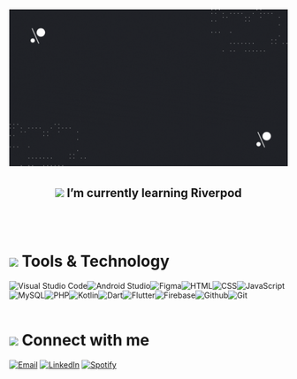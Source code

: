# ![Hello There, I am Nearwin a Mobile Developer](img/banner.gif)
## <p align="center"><img src="https://riverpod.dev/img/logo.png" width="24"> I’m currently learning **Riverpod**</p>

<br/>
<br/>

# <img src="https://img.icons8.com/fluency/26/null/programming.png"/> Tools & Technology
<img src="https://img.icons8.com/fluency/40/null/visual-studio-code-2019.png" title="Visual Studio Code"/><img src="https://img.icons8.com/fluency/40/null/android-studio--v3.png" title="Android Studio"/><img src="https://img.icons8.com/fluency/40/null/figma.png" title="Figma"/><img src="https://img.icons8.com/fluency/40/null/html-5.png" title="HTML"/><img src="https://img.icons8.com/fluency/40/null/css3.png" title="CSS"/><img src="https://img.icons8.com/fluency/40/null/javascript.png" title="JavaScript"/><img src="https://img.icons8.com/fluency/40/null/my-sql.png" title="MySQL"/><img src="https://img.icons8.com/fluency/40/null/php.png" title="PHP"/><img src="https://img.icons8.com/color/40/null/kotlin.png" title="Kotlin"/><img src="https://img.icons8.com/color/40/null/dart.png" title="Dart"/><img src="https://img.icons8.com/fluency/40/null/flutter.png" title="Flutter"/><img src="https://img.icons8.com/color/40/null/firebase.png" title="Firebase"/><img src="https://img.icons8.com/fluency/40/null/github.png" title="Github"/><img src="https://img.icons8.com/color/40/null/git.png" title="Git"/>
<br/>
<br/>

# <img src="https://img.icons8.com/fluency/26/null/filled-topic.png"/> Connect with me 
<a href="mailto: nearwin.c.garino@gmail.com"><img src="https://img.icons8.com/fluency/40/null/gmail-new.png" title="Email"/></a>
<a href="https://www.linkedin.com/in/nearwin-garino"><img src="https://img.icons8.com/fluency/40/null/linkedin.png" title="LinkedIn"/></a>
<a href="https://open.spotify.com/user/gnearwin"><img src="https://img.icons8.com/fluency/40/null/spotify.png" title="Spotify"/></a>
